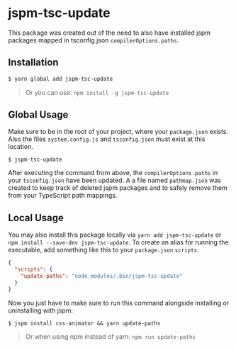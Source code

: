 # jspm-tsc-update

This package was created out of the need to also have installed jspm packages 
mapped in tsconfig.json `compilerOptions.paths`.

## Installation

```sh
$ yarn global add jspm-tsc-update
```

> Or you can use: `npm install -g jspm-tsc-update`

## Global Usage

Make sure to be in the root of your project, where your `package.json` exists.
Also the files `system.config.js` and `tsconfig.json` must exist at this location.

```
$ jspm-tsc-update
```

After executing the command from above, the `compilerOptions.paths` in your `tsconfig.json` have been updated.
A a file named `pathmap.json` was created to keep track of deleted jspm packages and to safely remove them from
your TypeScript path mappings.

## Local Usage

You may also install this package locally via `yarn add jspm-tsc-update` or `npm install --save-dev jspm-tsc-update`.
To create an alias for running the executable, add something like this to your `package.json` `scripts`:

```json
{
  "scripts": {
    "update-paths": "node_modules/.bin/jspm-tsc-update"
  }
}
```

Now you just have to make sure to run this command alongside installing or uninstalling with jspm:

```
$ jspm install css-animator && yarn update-paths
```

> Or when using npm instead of yarn: `npm run update-paths`
